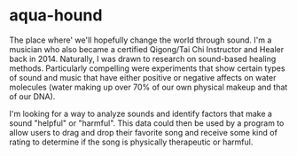 # aqua-hound
The place where' we'll hopefully change the world through sound. 
I'm a musician who also became a certified Qigong/Tai Chi Instructor and Healer back in 2014. Naturally, I was drawn to research on sound-based healing methods. Particularly compelling were experiments that show certain types of sound and music that have either positive or negative affects on water molecules (water making up over 70% of our own physical makeup and that of our DNA).

I'm looking for a way to analyze sounds and identify factors that make a sound "helpful" or "harmful". This data could then be used by a program to allow users to drag and drop their favorite song and receive some kind of rating to determine if the song is physically therapeutic or harmful. 
